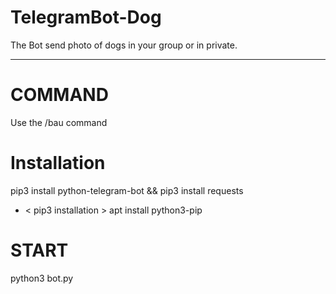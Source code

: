 # TelegramBot-Dog
 The Bot send photo of dogs in your group or in private.
- - -

# COMMAND
Use the /bau command

# Installation
pip3 install python-telegram-bot && pip3 install requests

+ < pip3 installation >
apt install python3-pip

# START
python3 bot.py
